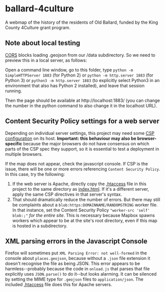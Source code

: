 # ballard-4culture
A webmap of the history of the residents of Old Ballard, funded by the King County 4Culture grant program.

## Note about local testing

[CORS](https://developer.mozilla.org/en-US/docs/Web/HTTP/CORS) blocks loading .geojson from our /data subdirectory.  So we need to preview this in a local server, as follows:

Open a command line window, go to this folder, type `python -m SimpleHTTPServer 1883` (for Python 2) or `python -m http.server 1883` (for Python 3) or `python3 -m http.server 1883` (to explicitly select Python3 in an environment that also has Python 2 installed), and leave that session running.

Then the page should be available at http://localhost:1883/ (you can change the number in the python command to also change it in the localhost URL).

## Content Security Policy settings for a web server

Depending on individual server settings, this project may need some [CSP configuration](https://content-security-policy.com/) on its host.  **Important: this behaviour may also be browser-specific** because the major browsers do not have consensus on which parts of the CSP spec they support, so it is essential to test a deployment in multiple browsers.

If the map does not appear, check the javascript console.  If CSP is the issue, there will be one or more errors referencing `Content Security Policy`.  In this case, try the following:

1. If the web server is Apache, directly copy the [.htaccess](.htaccess) file in this project to the same directory as [index.html](index.html).  If it's a different server, apply the same CSP directives in that server's syntax.
2. That should dramatically reduce the number of errors.  But there may still be complaints about a `blob:https:DOMAINNAME/RANDOMSTRING` worker file.  In that instance, set the Content Security Policy `"worker-src 'self' blob:;"` *for the entire site*.  This is necessary because Mapbox spawns workers which appear to be at the site's root directory, even if this map is hosted in a subdirectory.

## XML parsing errors in the Javascript Console

Firefox will sometimes put `XML Parsing Error: not well-formed` in the console about `places.geojson`, because without a `.json` file extension it doesn't recognise the file as being JSON.  This error appears to be harmless--probably because the code in `onload.js` that parses that file explicitly uses `JSON.parse()` to do it--but looks alarming.  It can be silenced by setting the MIME type for `.geojson` files to `application/json`.  The included [.htaccess](.htaccess) file does this for Apache servers.
